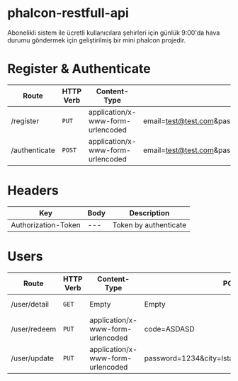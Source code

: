 # phalcon-restfull-api
Abonelikli sistem ile ücretli kullanıcılara şehirleri için günlük 9:00'da hava durumu göndermek için geliştirilmiş bir mini phalcon projedir.

# Register & Authenticate
| Route | HTTP Verb	 | Content-Type | POST body	 | Description	 |
| --- | --- | --- | --- | --- |
| /register | `PUT` | application/x-www-form-urlencoded | email=test@test.com&password=1234&city=Istanbul&language=tr&os=Windows  | Create a new user. |
| /authenticate | `POST` | application/x-www-form-urlencoded | email=test@test.com&password=1234  | Generate a token. |

# Headers
| Key | Body | Description	 |
| --- | --- | --- |
| Authorization-Token | --- | Token by authenticate |

# Users
| Route | HTTP Verb	 | Content-Type | POST body | Description	 |
| --- | --- | --- | --- | --- |
| /user/detail | `GET` | Empty | Empty | List all of user detail. |
| /user/redeem | `PUT` | application/x-www-form-urlencoded| code=ASDASD | Redeem code. |
| /user/update | `PUT` | application/x-www-form-urlencoded| password=1234&city=Istanbul&language=tr&os=Windows | Update user informations. |

